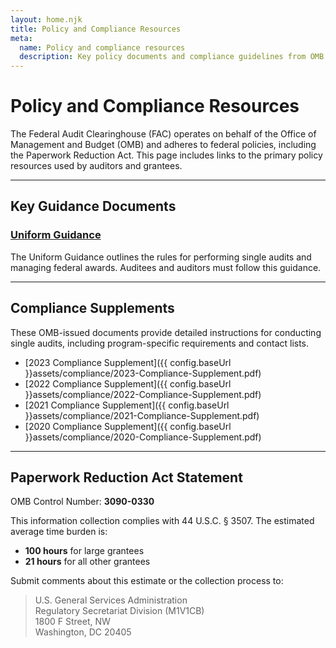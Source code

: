 ```yaml
---
layout: home.njk
title: Policy and Compliance Resources
meta:
  name: Policy and compliance resources
  description: Key policy documents and compliance guidelines from OMB and GSA that govern the single audit process.
---
```


# Policy and Compliance Resources

The Federal Audit Clearinghouse (FAC) operates on behalf of the Office of Management and Budget (OMB) and adheres to federal policies, including the Paperwork Reduction Act. This page includes links to the primary policy resources used by auditors and grantees.

---

## Key Guidance Documents

### [Uniform Guidance](https://www.ecfr.gov/current/title-2/subtitle-A/chapter-II/part-200?toc=1)
The Uniform Guidance outlines the rules for performing single audits and managing federal awards. Auditees and auditors must follow this guidance.

---

## Compliance Supplements

These OMB-issued documents provide detailed instructions for conducting single audits, including program-specific requirements and contact lists.

- [2023 Compliance Supplement]({{ config.baseUrl }}assets/compliance/2023-Compliance-Supplement.pdf)
- [2022 Compliance Supplement]({{ config.baseUrl }}assets/compliance/2022-Compliance-Supplement.pdf)
- [2021 Compliance Supplement]({{ config.baseUrl }}assets/compliance/2021-Compliance-Supplement.pdf)
- [2020 Compliance Supplement]({{ config.baseUrl }}assets/compliance/2020-Compliance-Supplement.pdf)

---

## Paperwork Reduction Act Statement

OMB Control Number: **3090-0330**

This information collection complies with 44 U.S.C. § 3507. The estimated average time burden is:

- **100 hours** for large grantees
- **21 hours** for all other grantees

Submit comments about this estimate or the collection process to:

> U.S. General Services Administration  
> Regulatory Secretariat Division (M1V1CB)  
> 1800 F Street, NW  
> Washington, DC 20405




